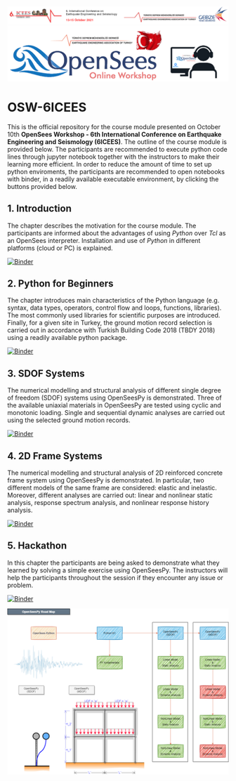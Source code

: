 ![](img/logo.png)
![](img/OSW_Logo.png)

# OSW-6ICEES
This is the official repository for the course module presented on October 10th **OpenSees Workshop - 6th International Conference on Earthquake Engineering and Seismology (6ICEES)**. The outline of the course module is provided below. The participants are recommended to execute python code lines through jupyter notebook together with the instructors to make their learning more efficient. In order to reduce the amount of time to set up python enviroments, the participants are recommended to open notebooks with binder, in a readily available executable environment, by clicking the buttons provided below. 

## 1. Introduction

The chapter describes the motivation for the course module. The participants are informed about the advantages of using *Python* over *Tcl* as an OpenSees interpreter. Installation and use of *Python* in different platforms (cloud or PC) is explained.

[![Binder](https://mybinder.org/badge_logo.svg)](https://mybinder.org/v2/gh/volkanozsarac/OSW-6ICEES/HEAD?filepath=1.%20Introduction.ipynb)

## 2. Python for Beginners

The chapter introduces main characteristics of the Python language (e.g. syntax, data types, operators, control flow and loops, functions, libraries). The most commonly used libraries for scientific purposes are introduced. Finally, for a given site in Turkey, the ground motion record selection is carried out in accordance with Turkish Building Code 2018 (TBDY 2018) using a readily available python package. 

[![Binder](https://mybinder.org/badge_logo.svg)](https://mybinder.org/v2/gh/volkanozsarac/OSW-6ICEES/HEAD?filepath=2.%20Python.ipynb)

## 3. SDOF Systems

The numerical modelling and structural analysis of different single degree of freedom (SDOF) systems using OpenSeesPy is demonstrated. Three of the available uniaxial materials in OpenSeesPy are tested using cyclic and monotonic loading. Single and sequential dynamic analyses are carried out using the selected ground motion records.

[![Binder](https://mybinder.org/badge_logo.svg)](https://mybinder.org/v2/gh/volkanozsarac/OSW-6ICEES/HEAD?filepath=3.%20SDOF.ipynb)

## 4. 2D Frame Systems

The numerical modelling and structural analysis of 2D reinforced concrete frame system using OpenSeesPy is demonstrated. In particular, two different models of the same frame are considered: elastic and inelastic. Moreover, different analyses are carried out: linear and nonlinear static analysis, response spectrum analysis, and nonlinear response history analysis.

[![Binder](https://mybinder.org/badge_logo.svg)](https://mybinder.org/v2/gh/volkanozsarac/OSW-6ICEES/HEAD?filepath=4.%20Frame.ipynb)

## 5. Hackathon

In this chapter the participants are being asked to demonstrate what they learned by solving a simple exercise using OpenSeesPy. The instructors will help the participants throughout the session if they encounter any issue or problem.

[![Binder](https://mybinder.org/badge_logo.svg)](https://mybinder.org/v2/gh/volkanozsarac/OSW-6ICEES/HEAD?filepath=5.%20Hackathon.ipynb)

<img src="./img/aad_OSW-6ICEES.drawio.png">
